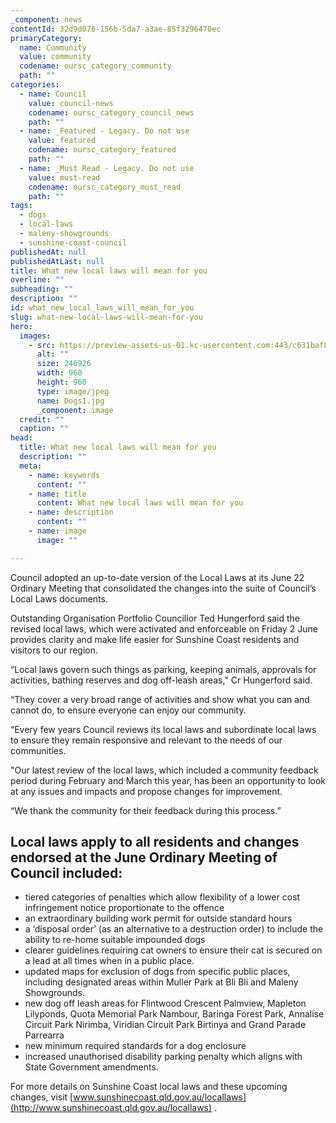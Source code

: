 ```yaml
---
_component: news
contentId: 32d9d076-156b-5da7-a3ae-85f3296470ec
primaryCategory:
  name: Community
  value: community
  codename: oursc_category_community
  path: ""
categories:
  - name: Council
    value: council-news
    codename: oursc_category_council_news
    path: ""
  - name: _Featured - Legacy. Do not use
    value: featured
    codename: oursc_category_featured
    path: ""
  - name: _Must Read - Legacy. Do not use
    value: must-read
    codename: oursc_category_must_read
    path: ""
tags:
  - dogs
  - local-laws
  - maleny-showgrounds
  - sunshine-coast-council
publishedAt: null
publishedAtLast: null
title: What new local laws will mean for you
overline: ""
subheading: ""
description: ""
id: what_new_local_laws_will_mean_for_you
slug: what-new-local-laws-will-mean-for-you
hero:
  images:
    - src: https://preview-assets-us-01.kc-usercontent.com:443/c631baf8-1b46-001f-580c-d0001b68b4a8/d634f30d-7606-4028-8882-3e6357f79a46/Dogs1.jpg
      alt: ""
      size: 246926
      width: 960
      height: 960
      type: image/jpeg
      name: Dogs1.jpg
      _component: image
  credit: ""
  caption: ""
head:
  title: What new local laws will mean for you
  description: ""
  meta:
    - name: keywords
      content: ""
    - name: title
      content: What new local laws will mean for you
    - name: description
      content: ""
    - name: image
      image: ""

---
```

Council adopted an up-to-date version of the Local Laws at its June 22 Ordinary Meeting that consolidated the changes into the suite of Council’s Local Laws documents.

Outstanding Organisation Portfolio Councillor Ted Hungerford said the revised local laws, which were activated and enforceable on Friday 2 June provides clarity and make life easier for Sunshine Coast residents and visitors to our region. 

“Local laws govern such things as parking, keeping animals, approvals for activities, bathing reserves and dog off-leash areas," Cr Hungerford said.

“They cover a very broad range of activities and show what you can and cannot do, to ensure everyone can enjoy our community.

“Every few years Council reviews its local laws and subordinate local laws to ensure they remain responsive and relevant to the needs of our communities.

"Our latest review of the local laws, which included a community feedback period during February and March this year, has been an opportunity to look at any issues and impacts and propose changes for improvement.

“We thank the community for their feedback during this process.”

## Local laws apply to all residents and changes endorsed at the June Ordinary Meeting of Council included:

*   tiered categories of penalties which allow flexibility of a lower cost infringement notice proportionate to the offence
*   an extraordinary building work permit for outside standard hours
*   a ‘disposal order’ (as an alternative to a destruction order) to include the ability to re-home suitable impounded dogs
*   clearer guidelines requiring cat owners to ensure their cat is secured on a lead at all times when in a public place.
*   updated maps for exclusion of dogs from specific public places, including designated areas within Muller Park at Bli Bli and Maleny Showgrounds.
*   new dog off leash areas for Flintwood Crescent Palmview, Mapleton Lilyponds, Quota Memorial Park Nambour, Baringa Forest Park, Annalise Circuit Park Nirimba, Viridian Circuit Park Birtinya and Grand Parade Parrearra
*   new minimum required standards for a dog enclosure
*   increased unauthorised disability parking penalty which aligns with State Government amendments.

For more details on Sunshine Coast local laws and these upcoming changes, visit [www.sunshinecoast.qld.gov.au/locallaws](http://www.sunshinecoast.qld.gov.au/locallaws)
&#x20;.
